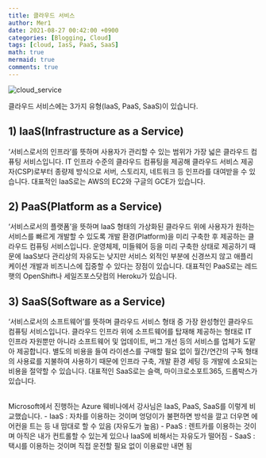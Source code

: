 ```yaml
---
title: 클라우드 서비스
author: Mer1
date: 2021-08-27 00:42:00 +0900
categories: [Blogging, Cloud]
tags: [cloud, IasS, PaaS, SaaS]
math: true
mermaid: true
comments: true
---
```


![cloud_service](https://user-images.githubusercontent.com/76419721/130995877-ba7321a9-138b-4221-90a5-177fa39909fb.png)

클라우드 서비스에는 3가지 유형(IaaS, PaaS, SaaS)이 있습니다.


## 1) IaaS(Infrastructure as a Service)
‘서비스로서의 인프라’를 뜻하며 사용자가 관리할 수 있는 범위가 가장 넓은 클라우드 컴퓨팅 서비스입니다. IT 인프라 수준의 클라우드 컴퓨팅을 제공해 클라우드 서비스 제공자(CSP)로부터 종량제 방식으로 서버, 스토리지, 네트워크 등 인프라를 대여받을 수 있습니다. 대표적인 IaaS로는 AWS의 EC2와 구글의 GCE가 있습니다.

## 2) PaaS(Platform as a Service)
‘서비스로서의 플랫폼’을 뜻하며 IaaS 형태의 가상화된 클라우드 위에 사용자가 원하는 서비스를 빠르게 개발할 수 있도록 개발 환경(Platform)을 미리 구축한 후 제공하는 클라우드 컴퓨팅 서비스입니다. 운영체제, 미들웨어 등을 미리 구축한 상태로 제공하기 때문에 IaaS보다 관리상의 자유도는 낮지만 서비스 외적인 부분에 신경쓰지 않고 애플리케이션 개발과 비즈니스에 집중할 수 있다는 장점이 있습니다. 대표적인 PaaS로는 레드햇의 OpenShift나 세일즈포스닷컴의 Heroku가 있습니다.

## 3) SaaS(Software as a Service)
‘서비스로서의 소프트웨어’를 뜻하며 클라우드 서비스 형태 중 가장 완성형인 클라우드 컴퓨팅 서비스입니다. 클라우드 인프라 위에 소프트웨어를 탑재해 제공하는 형태로 IT 인프라 자원뿐만 아니라 소프트웨어 및 업데이트, 버그 개선 등의 서비스를 업체가 도맡아 제공합니다. 별도의 비용을 들여 라이센스를 구매할 필요 없이 월간/연간의 구독 형태의 사용료를 지불하여 사용하기 때문에 인프라 구축, 개발 환경 세팅 등 개발에 소요되는 비용을 절약할 수 있습니다. 대표적인 SaaS로는 슬랙, 마이크로소포트365, 드롭박스가 있습니다.

<br >
Microsoft에서 진행하는 Azure 웨비나에서 강사님은 IaaS, PaaS, SaaS를 이렇게 비교했습니다.
- IaaS : 자차를 이용하는 것이며 엉덩이가 불편하면 방석을 깔고 더우면 에어컨을 트는 등 내 맘대로 할 수 있음 (자유도가 높음)
- PaaS : 렌트카를 이용하는 것이며 아직은 내가 컨트롤할 수 있는게 있으나 IaaS에 비해서는 자유도가 떨어짐
- SaaS : 택시를 이용하는 것이며 직접 운전할 필요 없이 이용료만 내면 됨  